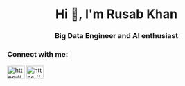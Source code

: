 <h1 align="center">Hi 👋, I'm Rusab Khan</h1>
<h3 align="center">Big Data Engineer and AI enthusiast</h3>

<h3 align="left">Connect with me:</h3>
<p align="left">
<a href="https://linkedin.com/in/https://www.linkedin.com/in/rusab-khan-97930215b/" target="blank"><img align="center" src="https://raw.githubusercontent.com/rahuldkjain/github-profile-readme-generator/master/src/images/icons/Social/linked-in-alt.svg" alt="https://www.linkedin.com/in/rusab-khan-97930215b/" height="30" width="40" /></a>
<a href="https://stackoverflow.com/users/https://stackoverflow.com/users/17702178/digital-monk" target="blank"><img align="center" src="https://raw.githubusercontent.com/rahuldkjain/github-profile-readme-generator/master/src/images/icons/Social/stack-overflow.svg" alt="https://stackoverflow.com/users/17702178/digital-monk" height="30" width="40" /></a>
</p>
